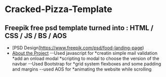 # Cracked-Pizza-Template
## Freepik free psd template turned into : HTML / CSS / JS / BS / AOS 
- [PSD Design]https://www.freepik.com/psd/food-landing-page)
- [About the Project]()
 --Used javascript for
   *creatin simple mail validation
   *add an onload modal
   *scripting to modal to choose the version of the navbar
 --Used Bootstrap for
   *grid system flexboxes and some padding and margins
 --used AOS for
  *animating the website while scrolling
